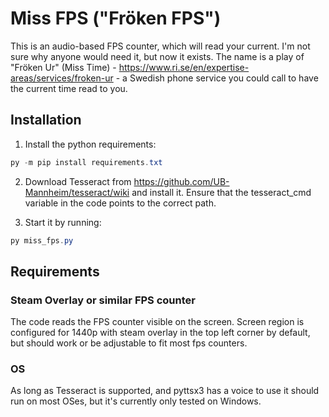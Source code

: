 # Miss FPS ("Fröken FPS")

This is an audio-based FPS counter, which will read your current. I'm not sure why anyone would need it, but now it exists.
The name is a play of "Fröken Ur" (Miss Time) - https://www.ri.se/en/expertise-areas/services/froken-ur - a Swedish phone service you could call to have the current time read to you.

## Installation

1. Install the python requirements:

```powershell
py -m pip install requirements.txt
```

2. Download Tesseract from https://github.com/UB-Mannheim/tesseract/wiki and install it. Ensure that the tesseract_cmd variable in the code points to the correct path. 

3. Start it by running:

```powershell
py miss_fps.py
```

## Requirements

### Steam Overlay or similar FPS counter
The code reads the FPS counter visible on the screen. Screen region is configured for 1440p with steam overlay in the top left corner by default, but should work or be adjustable to fit most fps counters.

### OS
As long as Tesseract is supported, and pyttsx3 has a voice to use it should run on most OSes, but it's currently only tested on Windows.
